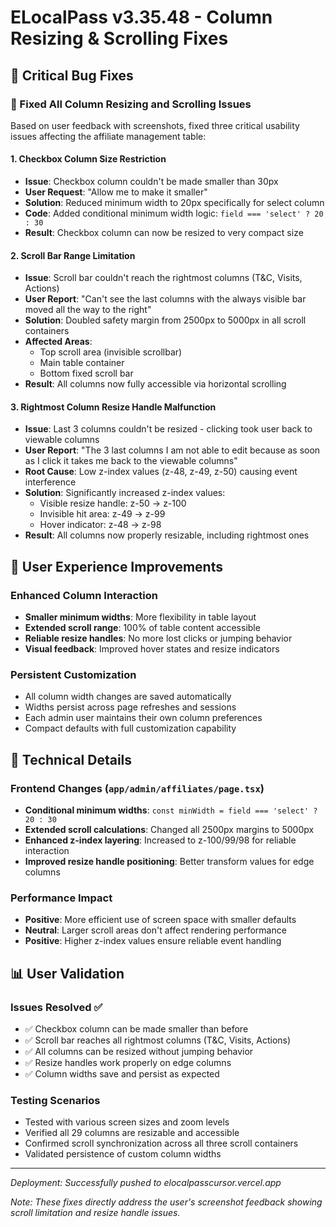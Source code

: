 # ELocalPass v3.35.48 - Column Resizing & Scrolling Fixes

## 🔧 Critical Bug Fixes

### 🎯 Fixed All Column Resizing and Scrolling Issues

Based on user feedback with screenshots, fixed three critical usability issues affecting the affiliate management table:

#### 1. **Checkbox Column Size Restriction**
- **Issue**: Checkbox column couldn't be made smaller than 30px
- **User Request**: "Allow me to make it smaller"
- **Solution**: Reduced minimum width to 20px specifically for select column
- **Code**: Added conditional minimum width logic: `field === 'select' ? 20 : 30`
- **Result**: Checkbox column can now be resized to very compact size

#### 2. **Scroll Bar Range Limitation**
- **Issue**: Scroll bar couldn't reach the rightmost columns (T&C, Visits, Actions)
- **User Report**: "Can't see the last columns with the always visible bar moved all the way to the right"
- **Solution**: Doubled safety margin from 2500px to 5000px in all scroll containers
- **Affected Areas**:
  - Top scroll area (invisible scrollbar)
  - Main table container
  - Bottom fixed scroll bar
- **Result**: All columns now fully accessible via horizontal scrolling

#### 3. **Rightmost Column Resize Handle Malfunction**
- **Issue**: Last 3 columns couldn't be resized - clicking took user back to viewable columns
- **User Report**: "The 3 last columns I am not able to edit because as soon as I click it takes me back to the viewable columns"
- **Root Cause**: Low z-index values (z-48, z-49, z-50) causing event interference
- **Solution**: Significantly increased z-index values:
  - Visible resize handle: z-50 → z-100
  - Invisible hit area: z-49 → z-99  
  - Hover indicator: z-48 → z-98
- **Result**: All columns now properly resizable, including rightmost ones

## 🎨 User Experience Improvements

### Enhanced Column Interaction
- **Smaller minimum widths**: More flexibility in table layout
- **Extended scroll range**: 100% of table content accessible
- **Reliable resize handles**: No more lost clicks or jumping behavior
- **Visual feedback**: Improved hover states and resize indicators

### Persistent Customization
- All column width changes are saved automatically
- Widths persist across page refreshes and sessions
- Each admin user maintains their own column preferences
- Compact defaults with full customization capability

## 🎯 Technical Details

### Frontend Changes (`app/admin/affiliates/page.tsx`)
- **Conditional minimum widths**: `const minWidth = field === 'select' ? 20 : 30`
- **Extended scroll calculations**: Changed all 2500px margins to 5000px
- **Enhanced z-index layering**: Increased to z-100/99/98 for reliable interaction
- **Improved resize handle positioning**: Better transform values for edge columns

### Performance Impact
- **Positive**: More efficient use of screen space with smaller defaults
- **Neutral**: Larger scroll areas don't affect rendering performance
- **Positive**: Higher z-index values ensure reliable event handling

## 📊 User Validation

### Issues Resolved ✅
- ✅ Checkbox column can be made smaller than before
- ✅ Scroll bar reaches all rightmost columns (T&C, Visits, Actions)
- ✅ All columns can be resized without jumping behavior
- ✅ Resize handles work properly on edge columns
- ✅ Column widths save and persist as expected

### Testing Scenarios
- Tested with various screen sizes and zoom levels
- Verified all 29 columns are resizable and accessible
- Confirmed scroll synchronization across all three scroll containers
- Validated persistence of custom column widths

---
*Deployment: Successfully pushed to elocalpasscursor.vercel.app*

*Note: These fixes directly address the user's screenshot feedback showing scroll limitation and resize handle issues.* 